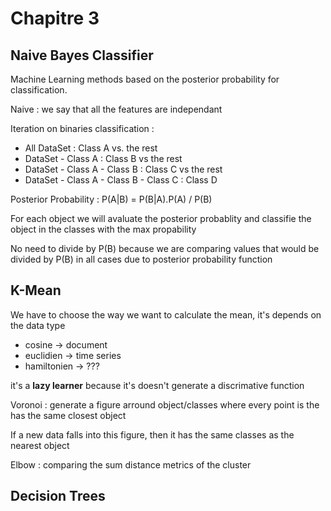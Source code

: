 # Chapitre 3

## Naive Bayes Classifier

Machine Learning methods based on the posterior probability for classification.

Naive : we say that all the features are independant 

Iteration on binaries classification :
- All DataSet : Class A vs. the rest
- DataSet - Class A : Class B vs the rest 
- DataSet - Class A - Class B : Class C vs the rest 
- DataSet - Class A - Class B - Class C : Class D 

Posterior Probability : P(A|B) = P(B|A).P(A) / P(B)

For each object we will avaluate the posterior probablity and classifie the object in the classes with the max propability

No need to divide by P(B) because we are comparing values that would be divided by P(B) in all cases due to posterior probability function

## K-Mean

We have to choose the way we want to calculate the mean, it's depends on the data type 

- cosine &#8594; document
- euclidien &#8594; time series
- hamiltonien &#8594; ???

it's a <b>lazy learner</b> because it's doesn't generate a discrimative function

Voronoi : generate a figure arround object/classes where every point is the has the same closest object

If a new data falls into this figure, then it has the same classes as the nearest object

Elbow : comparing the sum distance metrics of the cluster 

## Decision Trees

